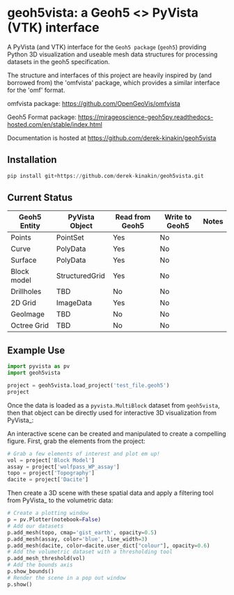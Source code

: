 geoh5vista: a Geoh5 <> PyVista (VTK) interface
===========================================

A PyVista (and VTK) interface for the `Geoh5 package` (``geoh5``)
providing Python 3D visualization and useable mesh data structures for
processing datasets in the geoh5 specification.

The structure and interfaces of this project are heavily inspired by (and borrowed from) the 'omfvista' package, which provides a similar interface for the 'omf' format.

omfvista package: https://github.com/OpenGeoVis/omfvista

Geoh5 Format package: https://mirageoscience-geoh5py.readthedocs-hosted.com/en/stable/index.html

Documentation is hosted at https://github.com/derek-kinakin/geoh5vista


Installation
------------
```python
pip install git+https://github.com/derek-kinakin/geoh5vista.git
```

Current Status
-------------------

| Geoh5 Entity | PyVista Object | Read from Geoh5 | Write to Geoh5 | Notes |
| -------------|----------------|-----------------|----------------|-------|
| Points       | PointSet       | Yes             | No             |       |
| Curve        | PolyData       | Yes             | No             |       |
| Surface      | PolyData       | Yes             | No             |       |
| Block model  | StructuredGrid | Yes             | No             |       |
| Drillholes   | TBD            | No              | No             |       |
| 2D Grid      | ImageData      | Yes             | No             |       |
| GeoImage     | TBD            | No              | No             |       |
| Octree Grid  | TBD            | No              | No             |       |

Example Use
-----------

```python
import pyvista as pv
import geoh5vista

project = geoh5vista.load_project('test_file.geoh5')
project
```

Once the data is loaded as a ``pyvista.MultiBlock`` dataset from ``geoh5vista``, then
that object can be directly used for interactive 3D visualization from PyVista_:

An interactive scene can be created and manipulated to create a compelling
figure. First, grab the elements from the project:

```python
# Grab a few elements of interest and plot em up!
vol = project['Block Model']
assay = project['wolfpass_WP_assay']
topo = project['Topography']
dacite = project['Dacite']
```

Then create a 3D scene with these spatial data and apply a filtering tool from
PyVista_ to the volumetric data:

```python
# Create a plotting window
p = pv.Plotter(notebook=False)
# Add our datasets
p.add_mesh(topo, cmap='gist_earth', opacity=0.5)
p.add_mesh(assay, color='blue', line_width=3)
p.add_mesh(dacite, color=dacite.user_dict["colour"], opacity=0.6)
# Add the volumetric dataset with a thresholding tool
p.add_mesh_threshold(vol)
# Add the bounds axis
p.show_bounds()
# Render the scene in a pop out window
p.show()
```
